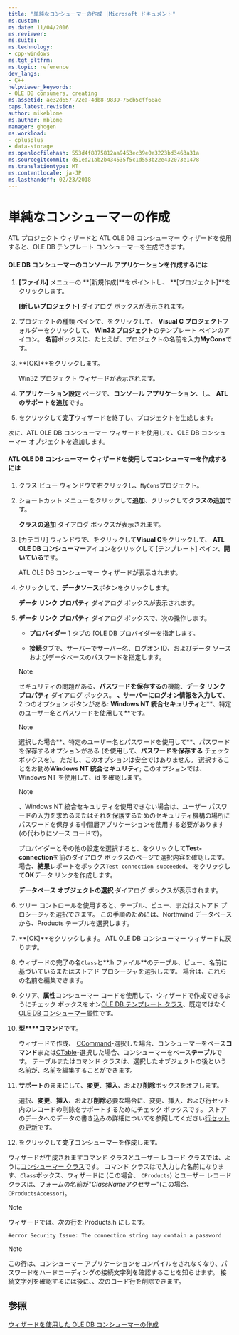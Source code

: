 ```yaml
---
title: "単純なコンシューマーの作成 |Microsoft ドキュメント"
ms.custom: 
ms.date: 11/04/2016
ms.reviewer: 
ms.suite: 
ms.technology:
- cpp-windows
ms.tgt_pltfrm: 
ms.topic: reference
dev_langs:
- C++
helpviewer_keywords:
- OLE DB consumers, creating
ms.assetid: ae32d657-72ea-4db8-9839-75cb5cff68ae
caps.latest.revision: 
author: mikeblome
ms.author: mblome
manager: ghogen
ms.workload:
- cplusplus
- data-storage
ms.openlocfilehash: 553d4f8875812aa9453ec39e0e3223bd3463a31a
ms.sourcegitcommit: d51ed21ab2b434535f5c1d553b22e432073e1478
ms.translationtype: MT
ms.contentlocale: ja-JP
ms.lasthandoff: 02/23/2018
---
```

# <a name="creating-a-simple-consumer"></a>単純なコンシューマーの作成
ATL プロジェクト ウィザードと ATL OLE DB コンシューマー ウィザードを使用すると、OLE DB テンプレート コンシューマーを生成できます。  
  
#### <a name="to-create-a-console-application-for-an-ole-db-consumer"></a>OLE DB コンシューマーのコンソール アプリケーションを作成するには  
  
1.  **[ファイル]** メニューの **[新規作成]**をポイントし、 **[プロジェクト]**をクリックします。  
  
     **[新しいプロジェクト]** ダイアログ ボックスが表示されます。  
  
2.  プロジェクトの種類 ペインで、をクリックして、 **Visual C プロジェクト**フォルダーをクリックして、 **Win32 プロジェクト**のテンプレート ペインのアイコン。 **名前**ボックスに、たとえば、プロジェクトの名前を入力**MyCons**です。  
  
3.  **[OK]**をクリックします。  
  
     Win32 プロジェクト ウィザードが表示されます。  
  
4.  **アプリケーション設定** ページで、**コンソール アプリケーション**、し、 **ATL のサポートを追加**です。  
  
5.  をクリックして**完了**ウィザードを終了し、プロジェクトを生成します。  
  
 次に、ATL OLE DB コンシューマー ウィザードを使用して、OLE DB コンシューマー オブジェクトを追加します。  
  
#### <a name="to-create-a-consumer-with-the-atl-ole-db-consumer-wizard"></a>ATL OLE DB コンシューマー ウィザードを使用してコンシューマーを作成するには  
  
1.  クラス ビュー ウィンドウで右クリックし、`MyCons`プロジェクト。  
  
2.  ショートカット メニューをクリックして**追加**、クリックして**クラスの追加**です。  
  
     **クラスの追加** ダイアログ ボックスが表示されます。  
  
3.  [カテゴリ] ウィンドウで、をクリックして**Visual C**をクリックして、 **ATL OLE DB コンシューマー**アイコンをクリックして [テンプレート] ペイン、**開いている**です。  
  
     ATL OLE DB コンシューマー ウィザードが表示されます。  
  
4.  クリックして、**データソース**ボタンをクリックします。  
  
     **データ リンク プロパティ** ダイアログ ボックスが表示されます。  
  
5.  **データ リンク プロパティ** ダイアログ ボックスで、次の操作します。  
  
    -   **プロバイダー** ] タブの [OLE DB プロバイダーを指定します。  
  
    -   **接続**タブで、サーバーでサーバー名、ログオン ID、およびデータ ソースおよびデータベースのパスワードを指定します。  
  
    > [!NOTE]
    >  セキュリティの問題がある、**パスワードを保存する**の機能、**データ リンク プロパティ** ダイアログ ボックス。 **、サーバーにログオン情報を入力して**、2 つのオプション ボタンがある: **Windows NT 統合セキュリティ**と**、特定のユーザー名とパスワードを使用して**です。  
  
    > [!NOTE]
    >  選択した場合**、特定のユーザー名とパスワードを使用して**、パスワードを保存するオプションがある (を使用して、**パスワードを保存する** チェック ボックスを)。 ただし、このオプションは安全ではありません。 選択することをお勧め**Windows NT 統合セキュリティ**; このオプションでは、Windows NT を使用して、id を確認します。  
  
    > [!NOTE]
    >  、Windows NT 統合セキュリティを使用できない場合は、ユーザー パスワードの入力を求めるまたはそれを保護するためのセキュリティ機構の場所にパスワードを保存する中間層アプリケーションを使用する必要があります (の代わりにソース コードで)。  
  
     プロバイダーとその他の設定を選択すると、をクリックして**Test-connection**を前のダイアログ ボックスのページで選択内容を確認します。 場合、**結果**レポートをボックス`Test connection succeeded`、 をクリックして**OK**データ リンクを作成します。  
  
     **データベース オブジェクトの選択** ダイアログ ボックスが表示されます。  
  
6.  ツリー コントロールを使用すると、テーブル、ビュー、またはストアド プロシージャを選択できます。 この手順のためには、Northwind データベースから、Products テーブルを選択します。  
  
7.  **[OK]**をクリックします。 ATL OLE DB コンシューマー ウィザードに戻ります。  
  
8.  ウィザードの完了の名`Class`と**.h ファイル**のテーブル、ビュー、名前に基づいているまたはストアド プロシージャを選択します。 場合は、これらの名前を編集できます。  
  
9. クリア、**属性**コンシューマー コードを使用して、ウィザードで作成できるようにチェック ボックスをオン[OLE DB テンプレート クラス](../../data/oledb/ole-db-consumer-templates-reference.md)、既定ではなく[OLE DB コンシューマー属性](../../windows/ole-db-consumer-attributes.md)です。  
  
10. **型****コマンド**です。  
  
     ウィザードで作成、 [CCommand](../../data/oledb/ccommand-class.md)-選択した場合、コンシューマーをベース**コマンド**または[CTable](../../data/oledb/ctable-class.md)-選択した場合、コンシューマーをベース**テーブル**です。 テーブルまたはコマンド クラスは、選択したオブジェクトの後という名前が、名前を編集することができます。  
  
11. **サポート**のままにして、**変更**、**挿入**、および**削除**ボックスをオフします。  
  
     選択、**変更**、**挿入**、および**削除**必要な場合に、変更、挿入、および行セット内のレコードの削除をサポートするためにチェック ボックスです。 ストアのデータへのデータの書き込みの詳細についてを参照してください[行セットの更新](../../data/oledb/updating-rowsets.md)です。  
  
12. をクリックして**完了**コンシューマーを作成します。  
  
 ウィザードが生成されますコマンド クラスとユーザー レコード クラスでは、ように[コンシューマー クラス](../../data/oledb/consumer-wizard-generated-classes.md)です。 コマンド クラスはで入力した名前になります、`Class`ボックス、ウィザードに (この場合、 `CProducts`) とユーザー レコード クラスは、フォームの名前が"*ClassName*アクセサー"(この場合、 `CProductsAccessor`)。  
  
> [!NOTE]
>  ウィザードでは、次の行を Products.h にします。  
  
```  
#error Security Issue: The connection string may contain a password  
```  
  
> [!NOTE]
>  この行は、コンシューマー アプリケーションをコンパイルをされなくなり、パスワードをハードコーディングの接続文字列を確認することを知らせます。 接続文字列を確認するには後に、、次のコード行を削除できます。  
  
## <a name="see-also"></a>参照  
 [ウィザードを使用した OLE DB コンシューマーの作成](../../data/oledb/creating-an-ole-db-consumer-using-a-wizard.md)
